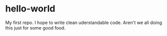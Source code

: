 # hello-world
My first repo.
I hope to write clean uderstandable code.
Aren't we all doing this just for some good food.
